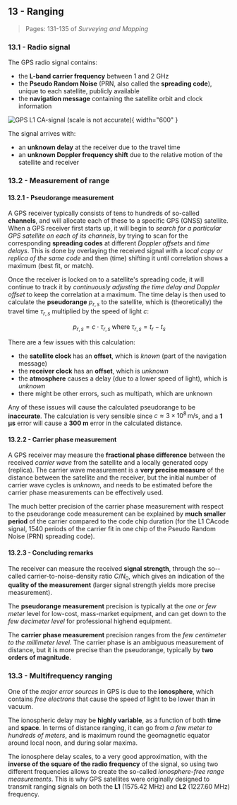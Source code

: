 ## 13 - Ranging

> Pages: 131-135 of *Surveying and Mapping*

### 13.1 - Radio signal

The GPS radio signal contains:

- the **L-band carrier frequency** between 1 and 2 GHz
- the **Pseudo Random Noise** (PRN, also called the **spreading code**), unique to each satellite, publicly available
- the **navigation message** containing the satellite orbit and clock information

![GPS L1 CA-­signal (scale is not accurate)](../../../images/GPS_L1_CA-­signal.png){ width="600" }

The signal arrives with:

- an **unknown delay** at the receiver due to the travel time
- an **unknown Doppler frequency shift** due to the relative motion of the satellite and receiver

### 13.2 - Measurement of range

#### 13.2.1 - Pseudorange measurement

A GPS receiver typically consists of tens to hundreds of so-­called **channels**, and will allocate each of these to a specific GPS (GNSS) satellite. When a GPS receiver first starts up, it will begin to *search for a particular GPS satellite on each of its channels*, by trying to scan for the corresponding **spreading codes** at different *Doppler offsets* and *time delays*. This is done by overlaying the received signal with a *local copy or replica of the same code* and then (time) shifting it until correlation shows a maximum (best fit, or match).

Once the receiver is locked on to a satellite's spreading code, it will continue to track it by *continuously adjusting the time delay and Doppler offset* to keep the correlation at a maximum. The time delay is then used to calculate the **pseudorange** $p_{r,s}$ to the satellite, which is (theoretically) the travel time $\tau_{r,s}$ multiplied by the speed of light $c$:

$$
p_{r,s} = c \cdot \tau_{r,s} \; \text{where} \; \tau_{r,s} = t_{r} - t_{s}
$$

There are a few issues with this calculation:

- the **satellite clock** has an **offset**, which is *known* (part of the navigation message)
- the **receiver clock** has an **offset**, which is *unknown*
- the **atmosphere** causes a delay (due to a lower speed of light), which is *unknown*
- there might be other errors, such as multipath, which are unknown

Any of these issues will cause the calculated pseudorange to be **inaccurate**. The calculation is very sensible since $c \approx 3 \times 10^8 \, \text{m/s}$, and a **1 µs** error will cause a **300 m** error in the calculated distance.

#### 13.2.2 - Carrier phase measurement

A GPS receiver may measure the **fractional phase difference** between the received *carrier wave* from the satellite and a locally generated copy (replica). The carrier wave measurement is a **very precise measure** of the distance between the satellite and the receiver, but the initial number of carrier wave cycles is *unknown*, and needs to be estimated before the carrier phase measurements can be effectively used.

The much better precision of the carrier phase measurement with respect to the pseudorange code measurement can be explained by **much smaller period** of the carrier compared to the code chip duration (for the L1 CA­code signal, 1540 periods of the carrier fit in one chip of the Pseudo Random Noise (PRN) spreading code).

#### 13.2.3 - Concluding remarks

The receiver can measure the received **signal ­strength**, through the so-­called carrier­-to-­noise-­density ratio $C/N_0$, which gives an indication of the **quality of the measurement** (larger signal­ strength yields more precise measurement).

The **pseudorange measurement** precision is typically at the *one or few meter* level for low­-cost, mass-­market equipment, and can get down to the *few decimeter level* for professional high­end equipment.

The **carrier phase measurement** precision ranges from the *few centimeter to the millimeter level*. The carrier phase is an ambiguous measurement of distance, but it is more precise than the pseudorange, typically by **two orders of magnitude**.

### 13.3 - Multi­frequency ranging

One of the *major error sources* in GPS is due to the **ionosphere**, which contains *free electrons* that cause the speed of light to be lower than in vacuum.

The ionospheric delay may be **highly variable**, as a function of both **time** and **space**. In terms of distance ranging, it can go from *a few meter to hundreds of meters*, and is maximum round the geomagnetic equator around local noon, and during solar maxima.

The ionosphere delay scales, to a very good approximation, with the **inverse of the square of the radio frequency** of the signal, so using two different frequencies allows to create the so­-called *ionosphere-­free range measurements*. This is why GPS satellites were originally designed to transmit ranging signals on both the **L1** (1575.42 MHz) and **L2** (1227.60 MHz) frequency.
